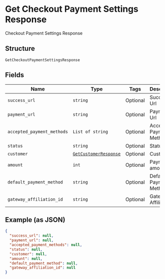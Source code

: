 
# Get Checkout Payment Settings Response

Checkout Payment Settings Response

## Structure

`GetCheckoutPaymentSettingsResponse`

## Fields

| Name | Type | Tags | Description |
|  --- | --- | --- | --- |
| `success_url` | `string` | Optional | Success Url |
| `payment_url` | `string` | Optional | Payment Url |
| `accepted_payment_methods` | `List of string` | Optional | Accepted Payment Methods |
| `status` | `string` | Optional | Status |
| `customer` | [`GetCustomerResponse`](../../doc/models/get-customer-response.md) | Optional | Customer |
| `amount` | `int` | Optional | Payment amount |
| `default_payment_method` | `string` | Optional | Default Payment Method |
| `gateway_affiliation_id` | `string` | Optional | Gateway Affiliation Id |

## Example (as JSON)

```json
{
  "success_url": null,
  "payment_url": null,
  "accepted_payment_methods": null,
  "status": null,
  "customer": null,
  "amount": null,
  "default_payment_method": null,
  "gateway_affiliation_id": null
}
```

